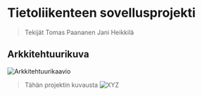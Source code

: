 # Tietoliikenteen sovellusprojekti
>Tekijät
>Tomas Paananen 
>Jani Heikkilä


## Arkkitehtuurikuva
![Arkkitehtuurikaavio](https://github.com/JaniHeikkila/Tietoliikenteen-sovellusprojekti-Ryhm16/assets/122256151/73d8d8ff-fda6-48a6-8c89-20f129be9979)


>Tähän projektin kuvausta
![XYZ](https://github.com/JaniHeikkila/Tietoliikenteen-sovellusprojekti-Ryhm16/assets/118254112/a65285cf-f822-42d3-93ce-6657b8fd46bb)
